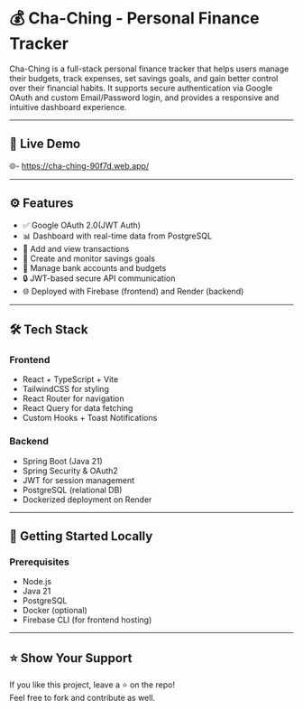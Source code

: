 # 💰 Cha-Ching - Personal Finance Tracker

Cha-Ching is a full-stack personal finance tracker that helps users manage their budgets, track expenses, set savings goals, and gain better control over their financial habits. It supports secure authentication via Google OAuth and custom Email/Password login, and provides a responsive and intuitive dashboard experience.

---

## 🔗 Live Demo

🌐- https://cha-ching-90f7d.web.app/

---

## ⚙️ Features

- ✅ Google OAuth 2.0(JWT Auth)
- 📊 Dashboard with real-time data from PostgreSQL
- 💸 Add and view transactions
- 🎯 Create and monitor savings goals
- 🏦 Manage bank accounts and budgets
- 🔒 JWT-based secure API communication
- 🌐 Deployed with Firebase (frontend) and Render (backend)

---

## 🛠️ Tech Stack

### Frontend
- React + TypeScript + Vite
- TailwindCSS for styling
- React Router for navigation
- React Query for data fetching
- Custom Hooks + Toast Notifications

### Backend
- Spring Boot (Java 21)
- Spring Security & OAuth2
- JWT for session management
- PostgreSQL (relational DB)
- Dockerized deployment on Render

---

## 🚀 Getting Started Locally

### Prerequisites
- Node.js
- Java 21
- PostgreSQL
- Docker (optional)
- Firebase CLI (for frontend hosting)

---

## ⭐️ Show Your Support

If you like this project, leave a ⭐ on the repo!  
Feel free to fork and contribute as well.
